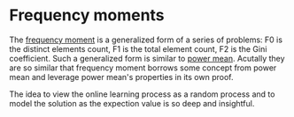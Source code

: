 # Frequency moments

The [frequency moment](https://en.wikipedia.org/wiki/Streaming_algorithm#Frequency_moments) is a generalized form of a series of problems: F0 is the distinct elements count, F1 is the total element count, F2 is the Gini coefficient. Such a generalized form is similar to  [power mean](https://en.wikipedia.org/wiki/Generalized_mean). Acutally they are so similar that frequency moment borrows some concept from power mean and leverage power mean's properties in its own proof.

The idea to view the online learning process as a random process and to model the solution as the expection value is so deep and insightful.
